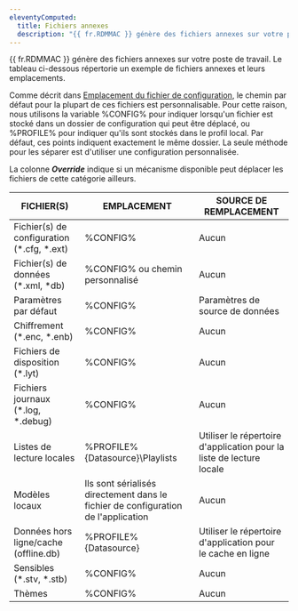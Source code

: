 ```yaml
---
eleventyComputed:
  title: Fichiers annexes
  description: "{{ fr.RDMMAC }} génère des fichiers annexes sur votre poste de travail. Le tableau ci-dessous répertorie un exemple de fichiers annexes et leurs emplacements."
---
```

{{ fr.RDMMAC }} génère des fichiers annexes sur votre poste de travail. Le tableau ci-dessous répertorie un exemple de fichiers annexes et leurs emplacements.

Comme décrit dans [Emplacement du fichier de configuration](/rdm/mac/installation/client/configuration-file-location/), le chemin par défaut pour la plupart de ces fichiers est personnalisable. Pour cette raison, nous utilisons la variable %CONFIG% pour indiquer lorsqu'un fichier est stocké dans un dossier de configuration qui peut être déplacé, ou %PROFILE% pour indiquer qu'ils sont stockés dans le profil local. Par défaut, ces points indiquent exactement le même dossier. La seule méthode pour les séparer est d'utiliser une configuration personnalisée.

La colonne ***Override*** indique si un mécanisme disponible peut déplacer les fichiers de cette catégorie ailleurs.

| FICHIER(S)                           | EMPLACEMENT                                                               | SOURCE DE REMPLACEMENT                           |
|--------------------------------------|---------------------------------------------------------------------------|--------------------------------------------------|
| Fichier(s) de configuration (*.cfg, *.ext) | %CONFIG%                                                                  | Aucun                                            |
| Fichier(s) de données (*.xml, *db)   | %CONFIG% ou chemin personnalisé                                           | Aucun                                            |
| Paramètres par défaut                | %CONFIG%                                                                  | Paramètres de source de données                  |
| Chiffrement (*.enc, *.enb)           | %CONFIG%                                                                  | Aucun                                            |
| Fichiers de disposition (*.lyt)      | %CONFIG%                                                                  | Aucun                                            |
| Fichiers journaux (*.log, *.debug)   | %CONFIG%                                                                  | Aucun                                            |
| Listes de lecture locales            | %PROFILE%\{Datasource}\Playlists                                          | Utiliser le répertoire d'application pour la liste de lecture locale |
| Modèles locaux                       | Ils sont sérialisés directement dans le fichier de configuration de l'application | Aucun                                            |
| Données hors ligne/cache (offline.db)| %PROFILE%\{Datasource}                                                    | Utiliser le répertoire d'application pour le cache en ligne       |
| Sensibles (*.stv, *.stb)             | %CONFIG%                                                                  | Aucun                                            |
| Thèmes                               | %CONFIG%                                                                  | Aucun                                            |
